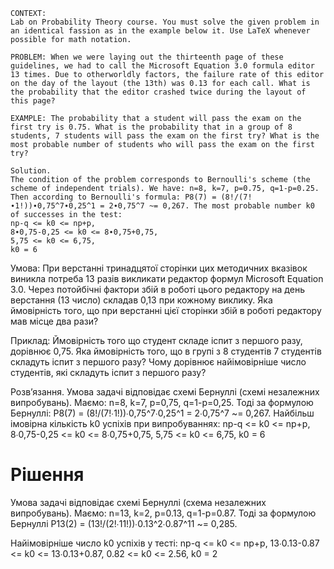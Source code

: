 ```
CONTEXT:
Lab on Probability Theory course. You must solve the given problem in an identical fassion as in the example below it. Use LaTeX whenever possible for math notation.

PROBLEM: When we were laying out the thirteenth page of these guidelines, we had to call the Microsoft Equation 3.0 formula editor 13 times. Due to otherworldly factors, the failure rate of this editor on the day of the layout (the 13th) was 0.13 for each call. What is the probability that the editor crashed twice during the layout of this page?

EXAMPLE: The probability that a student will pass the exam on the first try is 0.75. What is the probability that in a group of 8 students, 7 students will pass the exam on the first try? What is the most probable number of students who will pass the exam on the first try?

Solution.
The condition of the problem corresponds to Bernoulli's scheme (the scheme of independent trials). We have: n=8, k=7, p=0.75, q=1-p=0.25. Then according to Bernoulli's formula: P8(7) = (8!/(7!∙1!))∙0,75^7∙0,25^1 = 2∙0,75^7 ~= 0,267. The most probable number k0 of successes in the test:
np-q <= k0 <= np+p,
8∙0,75-0,25 <= k0 <= 8∙0,75+0,75,
5,75 <= k0 <= 6,75,
k0 = 6
```

Умова:
При верстанні тринадцятої сторінки цих методичних вказівок виникла потреба 13 разів викликати редактор формул Microsoft Equation 3.0. Через потойбічні фактори збій в роботі цього редактору на день верстання (13 число) складав 0,13 при кожному виклику. Яка ймовірність того, що при верстанні цієї сторінки збій в роботі редактору мав місце два рази?

Приклад:
Ймовірність того що студент складе іспит з першого разу, дорівнює 0,75. Яка ймовірність того, що в групі з 8 студентів 7 студентів складуть іспит з першого разу? Чому дорівнює найімовірніше число студентів, які складуть іспит з першого разу?

Розв’язання.
Умова задачі відповідає схемі Бернуллі (схемі незалежних випробувань). Маємо: n=8, k=7, p=0,75, q=1-p=0,25. Тоді за формулою Бернуллі: P8(7) = (8!/(7!∙1!))∙0,75^7∙0,25^1 = 2∙0,75^7 ~= 0,267. Найбільш імовірна кількість k0 успіхів при випробуваннях:
np-q <= k0 <= np+p,
8∙0,75-0,25 <= k0 <= 8∙0,75+0,75,
5,75 <= k0 <= 6,75,
k0 = 6

# Рішення

Умова задачі відповідає схемі Бернуллі (схема незалежних випробувань). Маємо: n=13, k=2, p=0.13, q=1-p=0.87. Тоді за формулою Бернуллі P13(2) = (13!/(2!∙11!))∙0.13^2∙0.87^11 ~= 0,285.

Найімовірніше число k0 успіхів у тесті:
np-q <= k0 <= np+p,
13∙0.13-0.87 <= k0 <= 13∙0.13+0.87,
0.82 <= k0 <= 2.56,
k0 = 2
